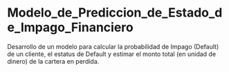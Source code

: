 # Modelo_de_Prediccion_de_Estado_de_Impago_Financiero
Desarrollo de un modelo para calcular la probabilidad de Impago (Default) de un cliente, el estatus de Default y estimar el monto total (en unidad de dinero) de la cartera en perdida.
